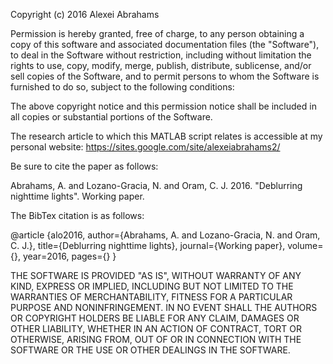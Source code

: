 Copyright (c) 2016 Alexei Abrahams

Permission is hereby granted, free of charge, to any person obtaining a copy
of this software and associated documentation files (the "Software"), to deal
in the Software without restriction, including without limitation the rights
to use, copy, modify, merge, publish, distribute, sublicense, and/or sell
copies of the Software, and to permit persons to whom the Software is
furnished to do so, subject to the following conditions:

The above copyright notice and this permission notice shall be included in all
copies or substantial portions of the Software.

The research article to which this MATLAB script relates is accessible at my personal website: https://sites.google.com/site/alexeiabrahams2/

Be sure to cite the paper as follows:

Abrahams, A. and Lozano-Gracia, N. and Oram, C. J. 2016. "Deblurring nighttime lights". Working paper.

The BibTex citation is as follows:

@article
{alo2016,
author={Abrahams, A. and Lozano-Gracia, N. and Oram, C. J.},
title={Deblurring nighttime lights},
journal={Working paper},
volume={},
year=2016,
pages={}
}

THE SOFTWARE IS PROVIDED "AS IS", WITHOUT WARRANTY OF ANY KIND, EXPRESS OR
IMPLIED, INCLUDING BUT NOT LIMITED TO THE WARRANTIES OF MERCHANTABILITY,
FITNESS FOR A PARTICULAR PURPOSE AND NONINFRINGEMENT. IN NO EVENT SHALL THE
AUTHORS OR COPYRIGHT HOLDERS BE LIABLE FOR ANY CLAIM, DAMAGES OR OTHER
LIABILITY, WHETHER IN AN ACTION OF CONTRACT, TORT OR OTHERWISE, ARISING FROM,
OUT OF OR IN CONNECTION WITH THE SOFTWARE OR THE USE OR OTHER DEALINGS IN THE
SOFTWARE.


